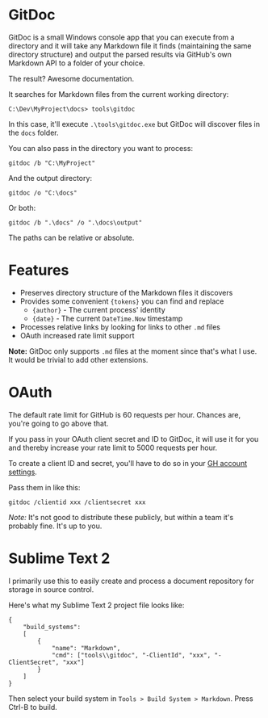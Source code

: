 # GitDoc

GitDoc is a small Windows console app that you can execute 
from a directory and it will take any Markdown file it finds (maintaining the same directory structure) 
and output the parsed results via GitHub's own Markdown API to a folder of your choice.

The result? Awesome documentation.

It searches for Markdown files from the current working directory:

	C:\Dev\MyProject\docs> tools\gitdoc

In this case, it'll execute `.\tools\gitdoc.exe` but GitDoc will discover
files in the `docs` folder.

You can also pass in the directory you want to process:

	gitdoc /b "C:\MyProject"

And the output directory:

	gitdoc /o "C:\docs"

Or both:

	gitdoc /b ".\docs" /o ".\docs\output"

The paths can be relative or absolute.

# Features

- Preserves directory structure of the Markdown files it discovers
- Provides some convenient `{tokens}` you can find and replace
	- `{author}` - The current process' identity
	- `{date}` - The current `DateTime.Now` timestamp
- Processes relative links by looking for links to other `.md` files
- OAuth increased rate limit support

**Note:** GitDoc only supports `.md` files at the moment since that's
what I use. It would be trivial to add other extensions.

# OAuth

The default rate limit for GitHub is 60 requests per hour. Chances are, you're going to
go above that.

If you pass in your OAuth client secret and ID to GitDoc, it will use it for you
and thereby increase your rate limit to 5000 requests per hour.

To create a client ID and secret, you'll have to do so in your [GH account settings](https://github.com/settings/applications/new).

Pass them in like this:

	gitdoc /clientid xxx /clientsecret xxx

*Note:* It's not good to distribute these publicly, but within a team it's probably fine. It's up to you.

# Sublime Text 2

I primarily use this to easily create and process a document repository
for storage in source control.

Here's what my Sublime Text 2 project file looks like:

	{
		"build_systems":
		[
			{
				"name": "Markdown",
				"cmd": ["tools\\gitdoc", "-ClientId", "xxx", "-ClientSecret", "xxx"]
			}
		]
	}

Then select your build system in `Tools > Build System > Markdown`. Press Ctrl-B to build.